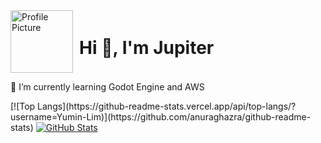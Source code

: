 
<div style="display: flex; align-items: center;">
  <img src="https://github.com/Yumin-Lim/Yumin-Lim/assets/97876054/5665bae4-6bf3-41d3-a0f7-0e4f6e8f9cc8" width="100" height="100" alt="Profile Picture" style="margin-right: 10px;">
 <h1 align="left">Hi 👋, I'm Jupiter</h1>
</div>

<p>🌱 I’m currently learning Godot Engine and AWS</p>

<!-- GitHub Stats -->
<div>
  [![Top Langs](https://github-readme-stats.vercel.app/api/top-langs/?username=Yumin-Lim)](https://github.com/anuraghazra/github-readme-stats)
  <a href="https://github.com/anuraghazra/github-readme-stats">
    <img src="https://github-readme-stats.vercel.app/api?username=Yumin-Lim&show_icons=true&theme=default" alt="GitHub Stats">
  </a>
</div>
